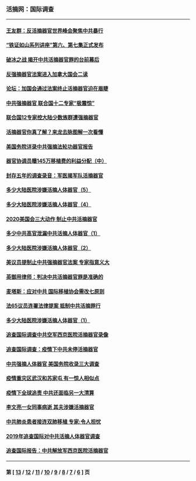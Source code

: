 ### 活摘网：国际调查
---
#### [王友群：反活摘器官世界峰会聚焦中共暴行](../../pages/nf5947/n13250738.md?11130430) 
#### [“铁证如山系列讲座”第六、第七集正式发布](../../pages/nf5947/n13106287.md?11130430) 
#### [破冰之战 揭开中共活摘器官罪的台前幕后](../../pages/nf5947/n13082457.md?11130430) 
#### [反强摘器官法案进入加拿大国会二读](../../pages/nf5947/n13033450.md?11130430) 
#### [论坛：加国会通过法案终止活摘器官迫在眉睫](../../pages/nf5947/n13029839.md?11130430) 
#### [中共强摘器官 联合国十二专家“极震惊”](../../pages/nf5947/n13024313.md?11130430) 
#### [联合国12专家控大陆少数族群遭强摘器官](../../pages/nf5947/n13023877.md?11130430) 
#### [活摘器官你真了解？来龙去脉图解一次看懂](../../pages/nf5947/n13013820.md?11130430) 
#### [美国务院详录中共强摘法轮功器官报告](../../pages/nf5947/n12944519.md?11130430) 
#### [器官协调员曝145万移植费的利益分配（中）](../../pages/nf5947/n12894547.md?11130430) 
#### [封存五年的调查录音：军医揭军队活摘器官](../../pages/nf5947/n12798692.md?11130430) 
#### [多少大陆医院涉嫌活摘人体器官（5）](../../pages/nf5947/n12768383.md?11130430) 
#### [多少大陆医院涉嫌活摘人体器官（4）](../../pages/nf5947/n12664434.md?11130430) 
#### [2020美国会三大动作 制止中共活摘器官](../../pages/nf5947/n12682004.md?11130430) 
#### [多少中共高官泄漏中共活摘人体器官（1）](../../pages/nf5947/n12671234.md?11130430) 
#### [多少大陆医院涉嫌活摘人体器官（2）](../../pages/nf5947/n12655589.md?11130430) 
#### [美议员提制止中共强摘器官法案 专家指意义大](../../pages/nf5947/n12630561.md?11130430) 
#### [英御用律师：判决中共活摘器官罪是准确的](../../pages/nf5947/n12580740.md?11130430) 
#### [麦塔斯：应对中共 国际移植协会需改七原则](../../pages/nf5947/n12514711.md?11130430) 
#### [法65议员连署法律提案 抵制中共活摘罪行](../../pages/nf5947/n12437047.md?11130430) 
#### [多少大陆医院涉嫌活摘人体器官（1）](../../pages/nf5947/n12414284.md?11130430) 
#### [追查国际调查中共空军西京医院活摘器官录像](../../pages/nf5947/n12348837.md?11130430) 
#### [追查国际调查：疫情下中共未停活摘器官](../../pages/nf5947/n12273415.md?11130430) 
#### [中共强摘人体器官 美国务院收录三大调查](../../pages/nf5947/n12181488.md?11130430) 
#### [疫情重灾区武汉和苏家屯 有一惊人相似点](../../pages/nf5947/n12150824.md?11130430) 
#### [疫情下全球追责 中共还面临另一大清算](../../pages/nf5947/n12070397.md?11130430) 
#### [李文亮一女同事病逝 其夫涉嫌活摘器官](../../pages/nf5947/n11957882.md?11130430) 
#### [中共肺炎患者接连双肺移植 专家:令人担忧](../../pages/nf5947/n11945516.md?11130430) 
#### [2019年追查国际对中共活摘人体器官调查](../../pages/nf5947/n11917733.md?11130430) 
#### [追查国际报告：中共解放军西京医院活摘器官](../../pages/nf5947/n11838359.md?11130430) 

---
#### 第 [ [13](./13.md?11130430) / [12](./12.md?11130430) / [11](./11.md?11130430) / [10](./10.md?11130430) / [9](./9.md?11130430) / [8](./8.md?11130430) / [7](./7.md?11130430) / [6](./6.md?11130430) ] 页
